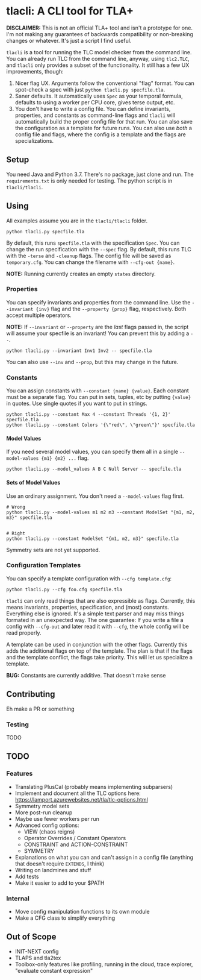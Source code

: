 # tlacli: A CLI tool for TLA+

**DISCLAIMER:** This is not an official TLA+ tool and isn't a prototype for one. I'm not making any guarantees of backwards compatibility or non-breaking changes or whatever. It's just a script I find useful.

`tlacli` is a tool for running the TLC model checker from the command line. You can already run TLC from the command line, anyway, using `tlc2.TLC`, and `tlacli` only provides a subset of the functionality. It still has a few UX improvements, though:

1. Nicer flag UX. Arguments follow the conventional "flag" format. You can spot-check a spec with just `python tlacli.py specfile.tla`. 
1. Saner defaults. It automatically uses `Spec` as your temporal formula, defaults to using a worker per CPU core, gives terse output, etc.
1. You don't have to write a config file. You can define invariants, properties, and constants as command-line flags and `tlacli` will automatically build the proper config file for that run. You can also save the configuration as a template for future runs. You can also use _both_ a config file and flags, where the config is a template and the flags are specializations.

## Setup

You need Java and Python 3.7. There's no package, just clone and run. The `requirements.txt` is only needed for testing. The python script is in `tlacli/tlacli`.

## Using

All examples assume you are in the `tlacli/tlacli` folder.

```
python tlacli.py specfile.tla
```

By default, this runs `specfile.tla` with the specification `Spec`. You can change the run specification with the `--spec` flag. By default, this runs TLC with the `-terse` and `-cleanup` flags. The config file will be saved as `temporary.cfg`. You can change the filename with `--cfg-out {name}`.

**NOTE:** Running currently creates an empty `states` directory.

### Properties

You can specify invariants and properties from the command line. Use the `--invariant {inv}` flag and the `--property {prop}` flag, respectively. Both accept multiple operators.

**NOTE:** If `--invariant` or `--property` are the _last_ flags passed in, the script will assume your specfile is an invariant! You can prevent this by adding a `--`.

```
python tlacli.py --invariant Inv1 Inv2 -- specfile.tla
```

You can also use `--inv` and `--prop`, but this may change in the future.

### Constants

You can assign constants with `--constant {name} {value}`. Each constant must be a separate flag. You can put in sets, tuples, etc by putting `{value}` in quotes. Use single quotes if you want to put in strings.

```
python tlacli.py --constant Max 4 --constant Threads '{1, 2}' specfile.tla
python tlacli.py --constant Colors '{\"red\", \"green\"}' specfile.tla
```

#### Model Values

If you need several model values, you can specify them all in a single `--model-values {m1} {m2} ...` flag.

```
python tlacli.py --model_values A B C Null Server -- specfile.tla
```

#### Sets of Model Values

Use an ordinary assignment. You don't need a `--model-values` flag first.

```
# Wrong
python tlacli.py --model-values m1 m2 m3 --constant ModelSet "{m1, m2, m3}" specfile.tla


# Right
python tlacli.py --constant ModelSet "{m1, m2, m3}" specfile.tla
```

Symmetry sets are not yet supported.

### Configuration Templates

You can specify a template configuration with `--cfg template.cfg`:

```
python tlacli.py --cfg foo.cfg specfile.tla
```

`tlacli` can only read things that are also expressible as flags. Currently, this means invariants, properties, specification, and (most) constants. Everything else is ignored. It's a simple text parser and may miss things formated in an unexpected way. The one guarantee: If you write a file a config with `--cfg-out` and later read it with `--cfg`, the whole config will be read properly.

A template can be used in conjunction with the other flags. Currently this adds the additional flags on top of the template. The plan is that if the flags and the template conflict, the flags take priority. This will let us specialize a template.

**BUG:** Constants are currently additive. That doesn't make sense

## Contributing

Eh make a PR or something

### Testing

TODO

## TODO

### Features
* Translating PlusCal (probably means implementing subparsers)
* Implement and document all the TLC options here: https://lamport.azurewebsites.net/tla/tlc-options.html
* Symmetry model sets
* More post-run cleanup
* Maybe use fewer workers per run
* Advanced config options:
    * VIEW (chaos reigns)
    * Operator Overrides / Constant Operators
    * CONSTRAINT and ACTION-CONSTRAINT
    * SYMMETRY
* Explanations on what you can and can't assign in a config file (anything that doesn't require `EXTENDS`, I think)
* Writing on landmines and stuff
* Add tests
* Make it easier to add to your $PATH

### Internal

* Move config manipulation functions to its own module
* Make a CFG class to simplify everything

## Out of Scope

* INIT-NEXT config
* TLAPS and tla2tex
* Toolbox-only features like profiling, running in the cloud, trace explorer, "evaluate constant expression"
